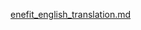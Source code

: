 [enefit_english_translation.md](https://github.com/user-attachments/files/20238312/enefit_english_translation.md)
